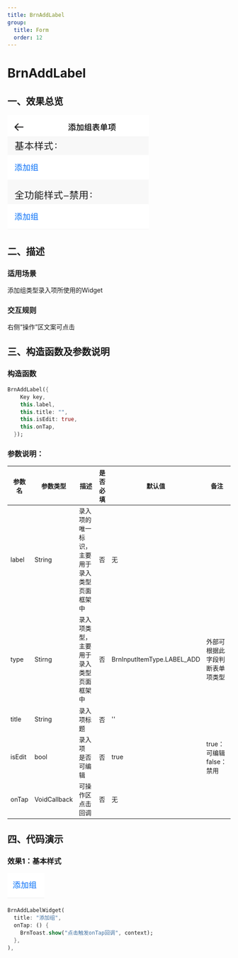 ```yaml
---
title: BrnAddLabel
group:
  title: Form
  order: 12
---
```


# BrnAddLabel

## 一、效果总览

<img src="./img/BrnAddLabelIntro.png"  />

## 二、描述

### 适用场景

添加组类型录入项所使用的Widget

### 交互规则

右侧“操作”区文案可点击

## 三、构造函数及参数说明

### 构造函数

```dart
BrnAddLabel({
    Key key,
    this.label,
    this.title: "",
    this.isEdit: true,
    this.onTap,
  });
```
### 参数说明：

| **参数名** | **参数类型** | **描述** | **是否必填** | **默认值** | **备注** |
| --- | --- | --- | --- | --- | --- |
| label | String | 录入项的唯一标识，主要用于录入类型页面框架中 | 否 | 无 |  |
| type | Stirng | 录入项类型，主要用于录入类型页面框架中 | 否 | BrnInputItemType.LABEL_ADD | 外部可根据此字段判断表单项类型 |
| title | String | 录入项标题 | 否 | '' |  |
| isEdit | bool | 录入项 是否可编辑 | 否 | true | true：可编辑false：禁用 |
| onTap | VoidCallback | 可操作区点击回调 | 否 | 无 |  |

## 四、代码演示

### 效果1：基本样式

![](./img/BrnAddLabelDemo1.png)

```dart
BrnAddLabelWidget(  
  title: "添加组",  
  onTap: () {  
    BrnToast.show("点击触发onTap回调", context);  
  },
),
```
